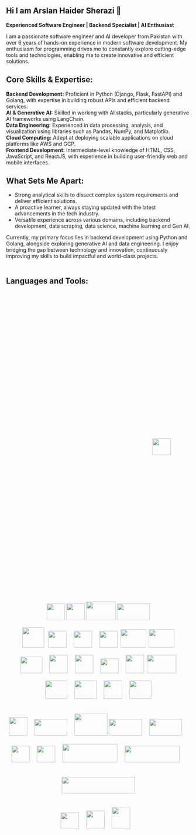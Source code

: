 ## Hi I am Arslan Haider Sherazi 👋

<b> Experienced Software Engineer | Backend Specialist | AI Enthusiast </b>

I am a passionate software engineer and AI developer from Pakistan with over 6 years of hands-on experience in modern software development. My enthusiasm for programming drives me to constantly explore cutting-edge tools and technologies, enabling me to create innovative and efficient solutions.

## Core Skills & Expertise:

<b>Backend Development:</b> Proficient in Python (Django, Flask, FastAPI) and Golang, with expertise in building robust APIs and efficient backend services.<br>
<b>AI & Generative AI:</b> Skilled in working with AI stacks, particularly generative AI frameworks using LangChain.<br>
<b>Data Engineering:</b> Experienced in data processing, analysis, and visualization using libraries such as Pandas, NumPy, and Matplotlib.<br>
<b>Cloud Computing:</b> Adept at deploying scalable applications on cloud platforms like AWS and GCP.<br>
<b>Frontend Development:</b> Intermediate-level knowledge of HTML, CSS, JavaScript, and ReactJS, with experience in building user-friendly web and mobile interfaces.<br>

## What Sets Me Apart:

- Strong analytical skills to dissect complex system requirements and deliver efficient solutions.
- A proactive learner, always staying updated with the latest advancements in the tech industry.
- Versatile experience across various domains, including backend development, data scraping, data science, machine learning and Gen AI.

Currently, my primary focus lies in backend development using Python and Golang, alongside exploring generative AI and data engineering. I enjoy bridging the gap between technology and innovation, continuously improving my skills to build impactful and world-class projects. <br><br>

## Languages and Tools: <br>

<div align="center">
  <!-- Python -->
      <img src="https://user-images.githubusercontent.com/49757918/196774126-ca41a0c7-99eb-481a-8437-a982f0e3d54c.png" width="50" height="45" style="margin: 400px" />
  <!-- Django -->
    <img src="https://user-images.githubusercontent.com/49757918/196775067-e3402a77-8b23-43b1-8c46-0f5adb436d40.png" width="50" height="45" />
  <!-- Flask -->
      <img src="https://user-images.githubusercontent.com/49757918/196775500-0394d288-ddf3-41d2-89df-215f8d099c02.png" width="50" height="45" />
  <!-- Fast API -->
        <img src="https://user-images.githubusercontent.com/49757918/196780239-3b2fb594-c6ef-432a-838d-e0e38c25dc88.png" width="80" height="50" /
    <!-- Go Lang -->
    <img src="https://user-images.githubusercontent.com/49757918/196774640-982e379f-e883-4697-ad26-b47c42b42480.png" width="90" height="45" /><br><br>
      <!-- MySQL -->
  <img src="https://user-images.githubusercontent.com/49757918/196773040-6b78c72a-fe40-48b2-9914-43bc0e68df00.png" width="60" height="55" />&nbsp;&nbsp;
  <!-- Postresql -->
  <img src="https://user-images.githubusercontent.com/49757918/196773280-1a05b455-01f4-4690-9936-e491abe95f3f.png" width="50" height="45" />&nbsp;&nbsp;&nbsp;&nbsp;
  <!-- Mongodb -->
  <img src="https://user-images.githubusercontent.com/49757918/196773390-724d5dcc-8be1-4a03-8ac2-cf99139f6f7e.png" width="50" height="45" />&nbsp;&nbsp;&nbsp;&nbsp;
  <!-- Redis -->
  <img src="https://user-images.githubusercontent.com/49757918/196773469-655514c8-7f86-4cea-8277-a7347057a600.png" width="50" height="45" />&nbsp;
  <!-- Redis -->
  <img src="https://github.com/user-attachments/assets/170e68ba-5ce1-49ea-8234-c787c7a39f04" width="70" height="50" />&nbsp;
    <!-- Redis -->
  <img src="https://github.com/user-attachments/assets/e7f28fe4-3334-427e-83da-a928ba85e30b" width="70" height="50" /><br><br>
    <!-- AWS -->
  <img src="https://user-images.githubusercontent.com/49757918/196772836-401d2088-6dd6-404d-ad84-f47ff2e2aad7.png" width="60" height="45" />&nbsp;&nbsp;&nbsp;&nbsp;
    <!-- GCP -->
    <img src="https://user-images.githubusercontent.com/49757918/196780928-de7713d9-80f3-4930-9507-ec073dd00af2.png" width="50" height="50" />&nbsp;&nbsp;&nbsp;&nbsp;
        <!-- GIT -->
    <img src="https://user-images.githubusercontent.com/49757918/197027845-d2a2e578-bebe-4539-a664-fbf5a56f32ca.png" width="50" height="50" />&nbsp;&nbsp;&nbsp;&nbsp;
        <!-- Docker -->
    <img src="https://user-images.githubusercontent.com/49757918/196958123-89622a9d-8604-4e93-b929-dbc2ab8ee445.png" width="50" height="40" />&nbsp;&nbsp;&nbsp;&nbsp;
          <!-- Kubernetes -->
    <img src="https://user-images.githubusercontent.com/49757918/196958343-4ba5090d-3d39-4261-9100-1019d9f456ea.png" width="50" height="50" />&nbsp;
    <!-- Jenkins -->
    <img src="https://github.com/user-attachments/assets/c5bba27e-ea83-4081-b45e-b0134dddea79" width="80" height="50" /><br><br>
  <!-- React -->
      <img src="https://user-images.githubusercontent.com/49757918/196780609-65e5a38b-4ecf-44f0-96b1-5f3f5cf62454.png" width="60" height="50" />&nbsp;&nbsp;&nbsp;&nbsp;
    <!-- HTML -->
      <img src="https://user-images.githubusercontent.com/49757918/196958507-4e20fc01-10ac-47ee-8161-7cfeb4ddd7b4.png" width="60" height="50" />&nbsp;&nbsp;&nbsp;&nbsp;
      <!-- CSS -->
      <img src="https://user-images.githubusercontent.com/49757918/196958633-31509f8e-7656-420e-b6fc-f5ca479e8e12.png" width="50" height="50" />&nbsp;&nbsp;&nbsp;&nbsp;
        <!-- JS -->
      <img src="https://user-images.githubusercontent.com/49757918/196958742-dc1b1257-4eb7-4f54-8185-d41bbc64c29a.png" width="60" height="50" /> <br><br>
    <!-- Scrapy -->
        <img src="https://user-images.githubusercontent.com/49757918/196775744-96bfc9a5-4c53-45c7-aadd-c7f78e0cd8b2.png" width="50" height="50" />&nbsp;&nbsp;&nbsp;&nbsp;
  <!-- Pandas -->
      <img src="https://user-images.githubusercontent.com/49757918/196776237-ff33ec98-3d75-404e-bcee-bd3072ac7f1e.png" width="90" height="45" />&nbsp;&nbsp;&nbsp;&nbsp;
  <!-- numpy -->
        <img src="https://user-images.githubusercontent.com/49757918/196777277-bfc21317-9085-47e2-89a3-cfbbe32d88e6.png" width="90" height="60" style="margin-top: 20px" />
  <!-- Scikit Learn -->
          <img src="https://user-images.githubusercontent.com/49757918/196777458-0c3d71b9-cde8-4714-a199-89d66e91a07b.png" width="90" height="45" style="margin-top: 20px" />&nbsp;&nbsp;&nbsp;&nbsp;
<!-- Tensor Flow -->
<img src="https://user-images.githubusercontent.com/49757918/196778108-16410450-05ea-4427-8937-5879e10cc48c.png" width="90" height="45" style="margin-top: 20px" />&nbsp;&nbsp;&nbsp;&nbsp;
  <!-- keras -->
                <img src="https://user-images.githubusercontent.com/49757918/196778214-a9478082-092b-499e-a91a-9c5d74da6d0d.png" width="50" height="45" style="margin-top: 20px" />&nbsp;&nbsp;&nbsp;&nbsp;
    <!-- Pytorch -->
                <img src="https://user-images.githubusercontent.com/49757918/196958930-c82d22de-4ecd-4a6e-845d-4507b73d6d91.png" width="50" height="45" style="margin-top: 20px" />&nbsp;&nbsp;&nbsp;&nbsp;
  <!-- matplotlib -->
            <img src="https://user-images.githubusercontent.com/49757918/196777832-58706a36-5e97-4b94-86c7-bfeff3ed4087.png" width="150" height="50" style="margin-top: 20px" />&nbsp;&nbsp;&nbsp;&nbsp;
  <!-- Seaborn -->
              <img src="https://user-images.githubusercontent.com/49757918/196777990-1ca0ca17-d788-4762-83ca-1ca5bdab9585.png" width="150" height="45" style="margin-top: 20px" />&nbsp;&nbsp;&nbsp;&nbsp; <br><br>
  <!-- Langchain -->
              <img src="https://github.com/user-attachments/assets/ae078b2a-4c11-4a0e-a1db-a7835ea90b2e" width="200" height="45" style="margin-top: 20px" /> <br><br>
  <!-- vs code -->
                <img src="https://user-images.githubusercontent.com/49757918/196778846-8c4e2df3-aec2-4694-b581-cc5b3989e27f.png" width="50" height="45" style="margin-top: 20px" />&nbsp;&nbsp;&nbsp;&nbsp;
  <!-- Pycharm -->
                  <img src="https://user-images.githubusercontent.com/49757918/196779240-544093f5-8f42-47c7-88f4-1d6e3b99899d.png" width="50" height="50" style="margin-top: 20px" />&nbsp;&nbsp;&nbsp;&nbsp;
  <!-- Jupyter -->
                    <img src="https://user-images.githubusercontent.com/49757918/196779564-dceefac1-5f06-4db9-98ce-3ac3c7fb1d31.png" width="50" height="60" style="margin-top: 20px" />&nbsp;&nbsp;&nbsp;&nbsp;
</div>






